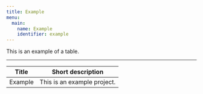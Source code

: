 ```yaml
---
title: Example
menu: 
  main:
    name: Example
    identifier: example
---
```


This is an example of a table.

------------------------------------------------------------
| Title   | Short description           |
|---------|-----------------------------|
| Example | This is an example project. |
